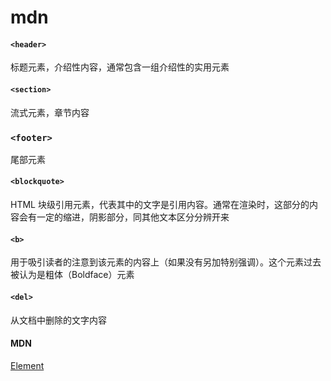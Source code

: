 # mdn

#### `<header>` 
标题元素，介绍性内容，通常包含一组介绍性的实用元素

#### `<section>`
流式元素，章节内容

### `<footer> `
尾部元素

#### `<blockquote>`
HTML 块级引用元素，代表其中的文字是引用内容。通常在渲染时，这部分的内容会有一定的缩进，阴影部分，同其他文本区分分辨开来

#### `<b>`
用于吸引读者的注意到该元素的内容上（如果没有另加特别强调）。这个元素过去被认为是粗体（Boldface）元素

#### `<del>`
从文档中删除的文字内容

#### MDN
[Element](https://developer.mozilla.org/zh-CN/docs/Web/HTML/Element)